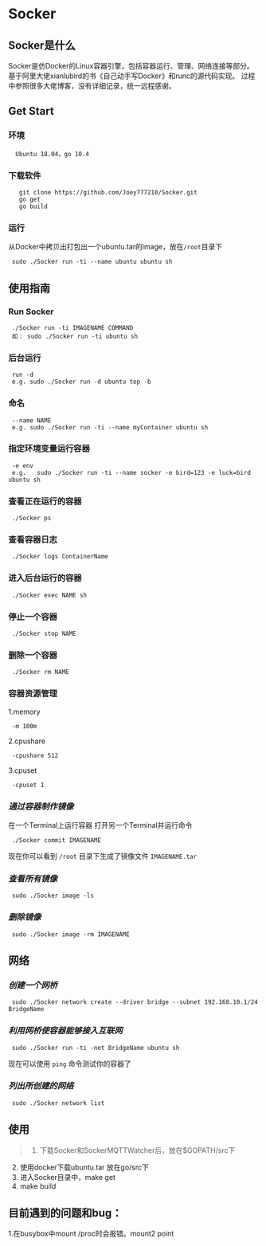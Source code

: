 # Socker  
## Socker是什么
  Socker是仿Docker的Linux容器引擎，包括容器运行、管理、网络连接等部分。基于阿里大佬xianlubird的书《自己动手写Docker》和runc的源代码实现。
  过程中参照很多大佬博客，没有详细记录，统一远程感谢。
## Get Start
### 环境  
 ```
   Ubuntu 18.04，go 10.4   
```
### 下载软件  
 ```
	git clone https://github.com/Joey777210/Socker.git
	go get
	go build
```
### 运行  
从Docker中拷贝出打包出一个ubuntu.tar的image，放在`/root`目录下  
```
 sudo ./Socker run -ti --name ubuntu ubuntu sh
```

## 使用指南  
### Run Socker    
```
 ./Socker run -ti IMAGENAME COMMAND  
 如： sudo ./Socker run -ti ubuntu sh
```
### 后台运行  
```
 run -d
 e.g. sudo ./Socker run -d ubuntu top -b  
```
### 命名  
```
 --name NAME
 e.g. sudo ./Socker run -ti --name myContainer ubuntu sh    
```
### 指定环境变量运行容器  
```
 -e env  
 e.g.   sudo ./Socker run -ti --name socker -e bird=123 -e luck=bird ubuntu sh  
```

### 查看正在运行的容器    
```
 ./Socker ps
``` 
### 查看容器日志  
```
 ./Socker logs ContainerName   
```
### 进入后台运行的容器  
```
 ./Socker exec NAME sh    
```
### 停止一个容器  
```
 ./Socker stop NAME
```
### 删除一个容器  
``` 
 ./Socker rm NAME   
```
### 容器资源管理  
1.memory  
```
 -m 100m   
```
2.cpushare
``` 
 -cpushare 512
```
3.cpuset  
``` 
 -cpuset 1   
```
### *通过容器制作镜像*
在一个Terminal上运行容器
打开另一个Terminal并运行命令
``` 
 ./Socker commit IMAGENAME  
```
现在你可以看到 `/root` 目录下生成了镜像文件 `IMAGENAME.tar`  

### *查看所有镜像*  
``` 
 sudo ./Socker image -ls  
```
### *删除镜像*  
```
 sudo ./Socker image -rm IMAGENAME  
```
## 网络
### *创建一个网桥*
```
 sudo ./Socker network create --driver bridge --subnet 192.168.10.1/24 BridgeName  
```
### *利用网桥使容器能够接入互联网*
``` 
 sudo ./Socker run -ti -net BridgeName ubuntu sh  
```
现在可以使用 `ping` 命令测试你的容器了  
### *列出所创建的网络*
``` 
 sudo ./Socker network list
```

## 使用
  
>1. 下载Socker和SockerMQTTWatcher后，放在$GOPATH/src下   
2. 使用docker下载ubuntu.tar 放在go/src下  
3. 进入Socker目录中，make get  
4. make build  
 
## 目前遇到的问题和bug：  
  1.在busybox中mount /proc时会报错。mount2 point  
